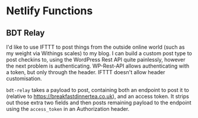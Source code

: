 # Netlify Functions

## BDT Relay

I'd like to use IFTTT to post things from the outside online world (such as my weight via Withings scales) to my blog. I can build a custom post type to post checkins to, using the WordPress Rest API quite painlessly, however the next problem is authenticating. WP-Rest-API allows authenticating with a token, but only through the header. IFTTT doesn't allow header customisation.

`bdt-relay` takes a payload to post, containing both an endpoint to post it to (relative to https://breakfastdinnertea.co.uk), and an access token. It strips out those extra two fields and then posts remaining payload to the endpoint using the `access_token` in an Authorization header.
